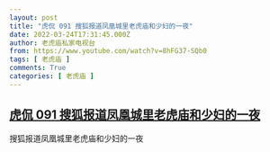 ```yaml
---
layout: post
title: "虎侃 091 搜狐报道凤凰城里老虎庙和少妇的一夜"
date: 2022-03-24T17:31:45.000Z
author: 老虎庙私家电视台
from: https://www.youtube.com/watch?v=8hFG37-SQb0
tags: [ 老虎庙 ]
comments: True
categories: [ 老虎庙 ]
---
```

<!--1648143105000-->
[虎侃 091 搜狐报道凤凰城里老虎庙和少妇的一夜](https://www.youtube.com/watch?v=8hFG37-SQb0)
------

<div>
搜狐报道凤凰城里老虎庙和少妇的一夜
</div>
